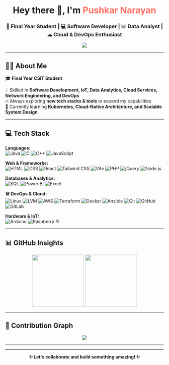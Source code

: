 <!-- HEADER -->
<h1 align="center">Hey there 👋, I'm <span style="color:#ff6f61;">Pushkar Narayan</span></h1>
<h3 align="center">🚀 Final Year Student | 💻 Software Developer | 📊 Data Analyst | ☁ Cloud & DevOps Enthusiast</h3>

<p align="center">
  <img src="https://readme-typing-svg.herokuapp.com?size=22&center=true&vCenter=true&width=700&lines=Passionate+about+IoT%2C+Cloud%2C+DevOps+%26+Software+Development;Always+Learning+and+Innovating;Turning+Ideas+into+Reality" />
</p>

---

## 👨‍🎓 About Me  
🎓 **Final Year CSIT Student**

💡 Skilled in **Software Development, IoT, Data Analytics, Cloud Services, Network Engineering, and DevOps**  
🔥 Always exploring **new tech stacks & tools** to expand my capabilities  
🌱 Currently learning **Kubernetes, Cloud-Native Architecture, and Scalable System Design**  

---


## 💻 Tech Stack  

**Languages:**  
![Java](https://img.shields.io/badge/Java-ED8B00?style=for-the-badge&logo=java&logoColor=white)
![C](https://img.shields.io/badge/C-00599C?style=for-the-badge&logo=c&logoColor=white)
![C++](https://img.shields.io/badge/C++-00599C?style=for-the-badge&logo=c%2B%2B&logoColor=white)
![JavaScript](https://img.shields.io/badge/JavaScript-F7DF1E?style=for-the-badge&logo=javascript&logoColor=black)  

**Web & Frameworks:**  
![HTML](https://img.shields.io/badge/HTML-E34F26?style=for-the-badge&logo=html5&logoColor=white)
![CSS](https://img.shields.io/badge/CSS-1572B6?style=for-the-badge&logo=css3&logoColor=white)
![React](https://img.shields.io/badge/React-61DAFB?style=for-the-badge&logo=react&logoColor=black)
![Tailwind CSS](https://img.shields.io/badge/Tailwind_CSS-38B2AC?style=for-the-badge&logo=tailwind-css&logoColor=white)
![Vite](https://img.shields.io/badge/Vite-646CFF?style=for-the-badge&logo=vite&logoColor=white)
![PHP](https://img.shields.io/badge/PHP-777BB4?style=for-the-badge&logo=php&logoColor=white)
![jQuery](https://img.shields.io/badge/jQuery-0769AD?style=for-the-badge&logo=jquery&logoColor=white)
![Node.js](https://img.shields.io/badge/Node.js-43853D?style=for-the-badge&logo=node.js&logoColor=white)  

**Databases & Analytics:**  
![SQL](https://img.shields.io/badge/SQL-4479A1?style=for-the-badge&logo=postgresql&logoColor=white)
![Power BI](https://img.shields.io/badge/Power%20BI-F2C811?style=for-the-badge&logo=power-bi&logoColor=black)
![Excel](https://img.shields.io/badge/MS_Excel-217346?style=for-the-badge&logo=microsoft-excel&logoColor=white)  

**🛠 DevOps & Cloud:**  
![Linux](https://img.shields.io/badge/Linux-FCC624?style=for-the-badge&logo=linux&logoColor=black)
![LVM](https://img.shields.io/badge/Linux%20Volume%20Management-000000?style=for-the-badge&logo=linux&logoColor=white)
![AWS](https://img.shields.io/badge/Amazon_AWS-FF9900?style=for-the-badge&logo=amazonaws&logoColor=white)
![Terraform](https://img.shields.io/badge/Terraform-844FBA?style=for-the-badge&logo=terraform&logoColor=white)
![Docker](https://img.shields.io/badge/Docker-2496ED?style=for-the-badge&logo=docker&logoColor=white)
![Ansible](https://img.shields.io/badge/Ansible-EE0000?style=for-the-badge&logo=ansible&logoColor=white)
![Git](https://img.shields.io/badge/Git-F05032?style=for-the-badge&logo=git&logoColor=white)
![GitHub](https://img.shields.io/badge/GitHub-181717?style=for-the-badge&logo=github&logoColor=white)
![GitLab](https://img.shields.io/badge/GitLab-FC6D26?style=for-the-badge&logo=gitlab&logoColor=white)  

**Hardware & IoT:**  
![Arduino](https://img.shields.io/badge/Arduino-00979D?style=for-the-badge&logo=arduino&logoColor=white)
![Raspberry Pi](https://img.shields.io/badge/Raspberry%20Pi-C51A4A?style=for-the-badge&logo=raspberry-pi&logoColor=white)  


---

## 📊 GitHub Insights  

<p align="center">
  <img src="https://github-readme-stats.vercel.app/api?username=Pnarayan-3&show_icons=true&theme=tokyonight&count_private=true&hide_border=true" height="165">
  <img src="https://github-readme-stats.vercel.app/api/top-langs/?username=Pnarayan-3&layout=compact&theme=tokyonight&hide_border=true" height="165">
</p>

---

## 🚀 Contribution Graph  
<p align="center">
  <img src="https://github-readme-activity-graph.vercel.app/graph?username=Pnarayan-3&theme=react-dark&hide_border=true" />
</p>

---
---
<p align="center">
  <b>✨ Let's collaborate and build something amazing! ✨</b>
</p>
